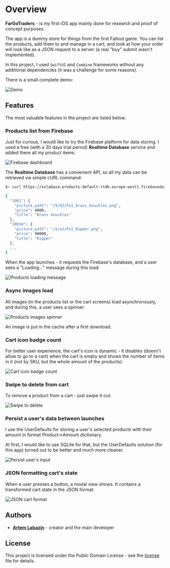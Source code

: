 # Overview

**FarGoTraders** - is my first iOS app mainly done for research and proof of concept purposes.

The app is a dummy store for things from the first Fallout game. You can list the products, add them to and manage in a cart, and look at how your order will look like as a JSON request to a server (a real "buy" submit wasn't implemented).

In this project, I used `SwiftUI` and `Combine` frameworks without any additional dependencies (it was a challenge for some reasons).

There is a small complete demo:

![Demo](https://github.com/xxlabaza/far-go-traders/blob/master/readme/gifs/demo.gif?raw=true)

## Features

The most valuable features in the project are listed below.

### Products list from Firebase

Just for curious, I would like to try the Firebase platform for data storing. I used a free (with a 30 days trial period) **Realtime Database** service and added there all my product items:

![Firebase dashboard](https://github.com/xxlabaza/far-go-traders/blob/master/readme/images/firebase_dashboard.png?raw=true)

The **Realtime Database** has a convenient API, so all my data can be retrieved via simple cURL command:

```bash
$> curl https://xxlabaza-products-default-rtdb.europe-west1.firebasedatabase.app/products.json

{
  "1001": {
    "picture_path": "/9/92/Fo1_brass_knuckles.png",
    "price": 4000,
    "title": "Brass knuckles"
  },
  "10010": {
    "picture_path": "/a/a1/Fo1_Ripper.png",
    "price": 90000,
    "title": "Ripper"
  },
  ...
}
```

When the app launches - it requests the Firebase's database, and a user sees a "Loading..." message during this load:

![Products loading message](https://github.com/xxlabaza/far-go-traders/blob/master/readme/images/products_loading.png?raw=true)

### Async images load

All images (in the products list or the cart screens) load asynchronously, and during this, a user sees a spinner:

![Products images spinner](https://github.com/xxlabaza/far-go-traders/blob/master/readme/images/products_images_spinner.png?raw=true)

An image is put in the cache after a first download.

### Cart icon badge count

For better user experience, the cart's icon is dynamic - it disables (doesn't allow to go to a cart) when the cart is empty and shows the number of items in it (not by SKU, but the whole amount of the products):

![Cart icon badge count](https://github.com/xxlabaza/far-go-traders/blob/master/readme/gifs/cart_icon_badge_count.gif?raw=true)

### Swipe to delete from cart

To remove a product from a cart - just swipe it out:

![Swipe to delete](https://github.com/xxlabaza/far-go-traders/blob/master/readme/gifs/swipe_to_delete.gif?raw=true)

### Persist a user's data between launches

I use the UserDefaults for storing a user's selected products with their amount in format Product->Amount dictionary.

At first, I would like to use SQLite for that, but the UserDefaults solution (for this app) turned out to be better and much more cleaner.

![Persist user's input](https://github.com/xxlabaza/far-go-traders/blob/master/readme/gifs/persist_user_input.gif?raw=true)

### JSON formatting cart's state

When a user presses a button, a modal view shows. It contains a transformed cart state in the JSON format:

![JSON cart format](https://github.com/xxlabaza/far-go-traders/blob/master/readme/images/json_cart_format.png?raw=true)

## Authors

* **[Artem Labazin](https://github.com/xxlabaza)** - creator and the main developer

## License

This project is licensed under the Public Domain License - see the [license](./LICENSE) file for details.

